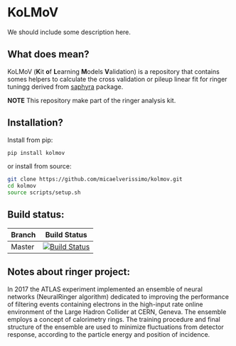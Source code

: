 # KoLMoV

We should include some description here.

## What does mean?

KoLMoV (**K**it **o**f **L**earning **M**odels **V**alidation) is a repository that contains somes helpers to calculate the cross validation or pileup linear fit for ringer tuningg derived from [saphyra](https://github.com/jodafons/saphyra) package.

**NOTE** This repository make part of the ringer analysis kit.

## Installation?

Install from pip:
```bash
pip install kolmov
```
or install from source:
```bash
git clone https://github.com/micaelverissimo/kolmov.git 
cd kolmov
source scripts/setup.sh
```

## Build status:

|  Branch    | Build Status |
| ---------- | ------------ |
|   Master   | [![Build Status](https://travis-ci.org/micaelverissimo/kolmov.svg?branch=master)](https://travis-ci.org/micaelverissimo/kolmov) |

## Notes about ringer project:

In 2017 the ATLAS experiment implemented an ensemble of neural networks (NeuralRinger algorithm) dedicated to improving the performance of filtering events containing electrons in the high-input rate online environment of the Large Hadron Collider at CERN, Geneva. The ensemble employs a concept of calorimetry rings. The training procedure and final structure of the ensemble are used to minimize fluctuations from detector response, according to the particle energy and position of incidence.





